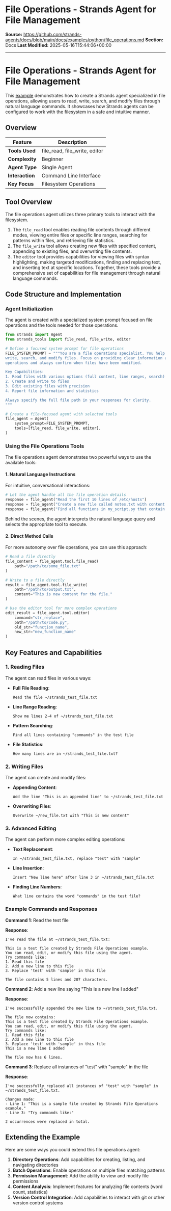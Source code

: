 # File Operations - Strands Agent for File Management

**Source:** https://github.com/strands-agents/docs/blob/main/docs/examples/python/file_operations.md
**Section:** Docs
**Last Modified:** 2025-05-16T15:44:06+00:00

---

# File Operations - Strands Agent for File Management

This [example](https://github.com/strands-agents/docs/blob/main/docs/examples/python/file_operations.py) demonstrates how to create a Strands agent specialized in file operations, allowing users to read, write, search, and modify files through natural language commands. It showcases how Strands agents can be configured to work with the filesystem in a safe and intuitive manner.

## Overview

| Feature            | Description                            |
| ------------------ | -------------------------------------- |
| **Tools Used**     | file_read, file_write, editor          |
| **Complexity**     | Beginner                               |
| **Agent Type**     | Single Agent                           |
| **Interaction**    | Command Line Interface                 |
| **Key Focus**      | Filesystem Operations                  |

## Tool Overview

The file operations agent utilizes three primary tools to interact with the filesystem. 

1. The `file_read` tool enables reading file contents through different modes, viewing entire files or specific line ranges, searching for patterns within files, and retrieving file statistics. 
2. The `file_write` tool allows creating new files with specified content, appending to existing files, and overwriting file contents. 
3. The `editor` tool provides capabilities for viewing files with syntax highlighting, making targeted modifications, finding and replacing text, and inserting text at specific locations. Together, these tools provide a comprehensive set of capabilities for file management through natural language commands.

## Code Structure and Implementation

### Agent Initialization

The agent is created with a specialized system prompt focused on file operations and the tools needed for those operations.

```python
from strands import Agent
from strands_tools import file_read, file_write, editor

# Define a focused system prompt for file operations
FILE_SYSTEM_PROMPT = """You are a file operations specialist. You help users read, 
write, search, and modify files. Focus on providing clear information about file 
operations and always confirm when files have been modified.

Key Capabilities:
1. Read files with various options (full content, line ranges, search)
2. Create and write to files
3. Edit existing files with precision
4. Report file information and statistics

Always specify the full file path in your responses for clarity.
"""

# Create a file-focused agent with selected tools
file_agent = Agent(
    system_prompt=FILE_SYSTEM_PROMPT,
    tools=[file_read, file_write, editor],
)
```

### Using the File Operations Tools

The file operations agent demonstrates two powerful ways to use the available tools:


#### 1. Natural Language Instructions

For intuitive, conversational interactions:

```python
# Let the agent handle all the file operation details
response = file_agent("Read the first 10 lines of /etc/hosts")
response = file_agent("Create a new file called notes.txt with content 'Meeting notes'")
response = file_agent("Find all functions in my_script.py that contain 'data'")
```

Behind the scenes, the agent interprets the natural language query and selects the appropriate tool to execute.

#### 2. Direct Method Calls

For more autonomy over file operations, you can use this approach:

```python
# Read a file directly
file_content = file_agent.tool.file_read(
    path="/path/to/some_file.txt"
)

# Write to a file directly
result = file_agent.tool.file_write(
    path="/path/to/output.txt",
    content="This is new content for the file."
)

# Use the editor tool for more complex operations
edit_result = file_agent.tool.editor(
    command="str_replace",
    path="/path/to/code.py",
    old_str="function_name",
    new_str="new_function_name"
)
```

## Key Features and Capabilities

### 1. Reading Files

The agent can read files in various ways:

- **Full File Reading**:
  ```
  Read the file ~/strands_test_file.txt
  ```

- **Line Range Reading**:
  ```
  Show me lines 2-4 of ~/strands_test_file.txt
  ```

- **Pattern Searching**:
  ```
  Find all lines containing "commands" in the test file
  ```

- **File Statistics**:
  ```
  How many lines are in ~/strands_test_file.txt?
  ```

### 2. Writing Files

The agent can create and modify files:

- **Appending Content**:
  ```
  Add the line "This is an appended line" to ~/strands_test_file.txt
  ```

- **Overwriting Files**:
  ```
  Overwrite ~/new_file.txt with "This is new content"
  ```

### 3. Advanced Editing

The agent can perform more complex editing operations:

- **Text Replacement**:
  ```
  In ~/strands_test_file.txt, replace "test" with "sample"
  ```

- **Line Insertion**:
  ```
  Insert "New line here" after line 3 in ~/strands_test_file.txt
  ```

- **Finding Line Numbers**:
  ```
  What line contains the word "commands" in the test file?
  ```

### Example Commands and Responses

**Command 1**: Read the test file

**Response**:
```
I've read the file at ~/strands_test_file.txt:

This is a test file created by Strands File Operations example.
You can read, edit, or modify this file using the agent.
Try commands like:
1. Read this file
2. Add a new line to this file
3. Replace 'test' with 'sample' in this file

The file contains 5 lines and 207 characters.
```

**Command 2**: Add a new line saying "This is a new line I added"

**Response**:
```
I've successfully appended the new line to ~/strands_test_file.txt.

The file now contains:
This is a test file created by Strands File Operations example.
You can read, edit, or modify this file using the agent.
Try commands like:
1. Read this file
2. Add a new line to this file
3. Replace 'test' with 'sample' in this file
This is a new line I added

The file now has 6 lines.
```

**Command 3**: Replace all instances of "test" with "sample" in the file

**Response**:
```
I've successfully replaced all instances of "test" with "sample" in ~/strands_test_file.txt.

Changes made:
- Line 1: "This is a sample file created by Strands File Operations example."
- Line 3: "Try commands like:"

2 occurrences were replaced in total.
```

## Extending the Example

Here are some ways you could extend this file operations agent:

1. **Directory Operations**: Add capabilities for creating, listing, and navigating directories
2. **Batch Operations**: Enable operations on multiple files matching patterns
3. **Permission Management**: Add the ability to view and modify file permissions
4. **Content Analysis**: Implement features for analyzing file contents (word count, statistics)
5. **Version Control Integration**: Add capabilities to interact with git or other version control systems
